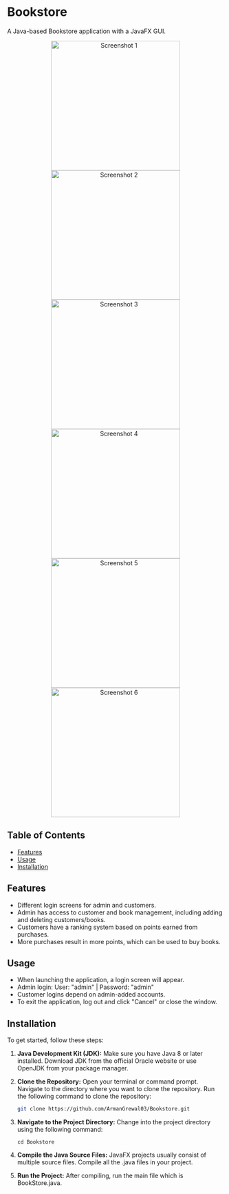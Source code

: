 # Bookstore

A Java-based Bookstore application with a JavaFX GUI.

<div align="center">
  <img src="https://github.com/ArmanGrewal03/Bookstore/assets/143025874/a01e38e1-2110-42b7-857b-10eee78413f1" alt="Screenshot 1" width="300">
  <img src="https://github.com/ArmanGrewal03/Bookstore/assets/143025874/e03ce0ad-81de-41ba-b3cd-7f9680ae623b" alt="Screenshot 2" width="300">
  <img src="https://github.com/ArmanGrewal03/Bookstore/assets/143025874/9f931387-36da-4429-ad4f-0ae0900de174" alt="Screenshot 3" width="300">
  <img src="https://github.com/ArmanGrewal03/Bookstore/assets/143025874/4c9c64a5-6c2c-491f-8835-203a48eab95f" alt="Screenshot 4" width="300">
  <img src="https://github.com/ArmanGrewal03/Bookstore/assets/143025874/60735b4a-fa79-4c31-a5de-8283930e0269" alt="Screenshot 5" width="300">
  <img src="https://github.com/ArmanGrewal03/Bookstore/assets/143025874/06ff709b-8c5d-4d2f-bb93-20a341cd352b" alt="Screenshot 6" width="300">
</div>

## Table of Contents

- [Features](#features)
- [Usage](#usage)
- [Installation](#installation)

## Features

- Different login screens for admin and customers.
- Admin has access to customer and book management, including adding and deleting customers/books.
- Customers have a ranking system based on points earned from purchases.
- More purchases result in more points, which can be used to buy books.

## Usage

- When launching the application, a login screen will appear.
- Admin login: User: "admin" | Password: "admin"
- Customer logins depend on admin-added accounts.
- To exit the application, log out and click "Cancel" or close the window.

## Installation

To get started, follow these steps:

1. **Java Development Kit (JDK):**
   Make sure you have Java 8 or later installed. Download JDK from the official Oracle website or use OpenJDK from your package manager.

2. **Clone the Repository:**
   Open your terminal or command prompt.
   Navigate to the directory where you want to clone the repository.
   Run the following command to clone the repository:
   ```bash
   git clone https://github.com/ArmanGrewal03/Bookstore.git

4. **Navigate to the Project Directory:**
   Change into the project directory using the following command:
   ```plaintext
   cd Bookstore
   ```

6. **Compile the Java Source Files:**
   JavaFX projects usually consist of multiple source files. Compile all the .java files in your project.

8. **Run the Project:**
   After compiling, run the main file which is BookStore.java.
   
